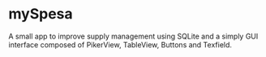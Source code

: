 # mySpesa

A small app to improve supply management using SQLite and a simply GUI interface composed of PikerView, TableView, Buttons and Texfield. 
